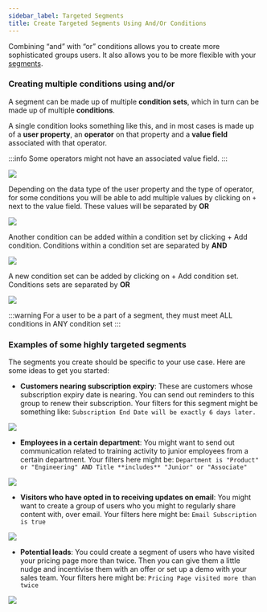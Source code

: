 ```yaml
---
sidebar_label: Targeted Segments
title: Create Targeted Segments Using And/Or Conditions
---
```


Combining “and” with “or” conditions allows you to create more sophisticated groups users. It also allows you to be more flexible with your [segments](https://docs.yellow.ai/docs/platform_concepts/engagement/cdp/user_data_segments/creating_managing_user_segment).

### Creating multiple conditions using and/or

A segment can be made up of multiple **condition sets**, which in turn can be made up of multiple **conditions**.

A single condition looks something like this, and in most cases is made up of a **user property**, an **operator** on that property and a **value field** associated with that operator. 

:::info
Some operators might not have an associated value field.
:::

![](https://i.imgur.com/URAzjop.png)

Depending on the data type of the user property and the type of operator, for some conditions you will be able to add multiple values by clicking on `+` next to the value field. These values will be separated by **OR**

![](https://i.imgur.com/bxJDJ6s.png)

Another condition can be added within a condition set by clicking + Add condition. Conditions within a condition set are separated by **AND**

![](https://i.imgur.com/PqeiHR7.png)

A new condition set can be added by clicking on + Add condition set. Conditions sets are separated by **OR**

![](https://i.imgur.com/m6zBzmo.png)

:::warning
For a user to be a part of a segment, they must meet ALL conditions in ANY condition set
:::

### Examples of some highly targeted segments
The segments you create should be specific to your use case. Here are some ideas to get you started:

- **Customers nearing subscription expiry**: These are customers whose subscription expiry date is nearing. You can send out reminders to this group to renew their subscription. Your filters for this segment might be something like: `Subscription End Date will be exactly 6 days later.`

![](https://i.imgur.com/surY1EB.png)

- **Employees in a certain department**: You might want to send out communication related to training activity to junior employees from a certain department. Your filters here might be: `Department is "Product" or "Engineering" AND Title **includes** "Junior" or "Associate"`

![](https://i.imgur.com/tC3f2Qu.png)

- **Visitors who have opted in to receiving updates on email**: You might want to create a group of users who you might to regularly share content with, over email. Your filters here might be: `Email Subscription is true`

![](https://i.imgur.com/45FBZpB.png)

- **Potential leads**: You could create a segment of users who have visited your pricing page more than twice. Then you can give them a little nudge and incentivise them with an offer or set up a demo with your sales team. Your filters here might be: `Pricing Page visited more than twice`

![](https://i.imgur.com/9NYYn0L.png)
